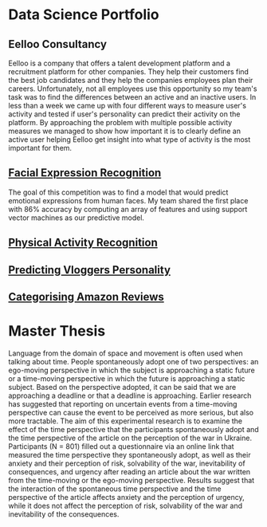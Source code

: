 # Data Science Portfolio

## Eelloo Consultancy
Eelloo is a company that offers a talent development platform and a recruitment platform for other companies. They help their customers find the best job candidates and they help the companies employees plan their careers. Unfortunately, not all employees use this opportunity so my team's task was to find the differences between an active and an inactive users. In less than a week we came up with four different ways to measure user's activity and tested if user's personality can predict their activity on the platform. By approaching the problem with multiple possible activity measures we managed to show how important it is to clearly define an active user helping Eelloo get insight into what type of activity is the most important for them.
## [Facial Expression Recognition](https://www.kaggle.com/code/jakovgotovacborii/facial-expression-recognition-group-11-round-2)
The goal of this competition was to find a model that would predict emotional expressions from human faces. My team shared the first place with 86% accuracy by computing an array of features and using support vector machines as our predictive model.


## [Physical Activity Recognition](https://www.kaggle.com/code/jakovgotovacborii/competition-2-par-g10)


## [Predicting Vloggers Personality](https://www.kaggle.com/code/jakovgotovacborii/vlogger-big-five-competition-2023-group-05-b9b716)


## [Categorising Amazon Reviews](https://www.kaggle.com/code/jakovgotovacborii/amazon-baby-reviews-bda2023-003f14)


# Master Thesis
Language from the domain of space and movement is often used when talking about time. People spontaneously adopt one of two perspectives: an ego-moving perspective in which the subject is approaching a static future or a time-moving perspective in which the future is approaching a static subject. Based on the perspective adopted, it can be said that we are approaching a deadline or that a deadline is approaching. Earlier research has suggested that reporting on uncertain events from a time-moving perspective can cause the event to be perceived as more serious, but also more tractable. The aim of this experimental research is to examine the effect of the time perspective that the participants spontaneously adopt and the time perspective of the article on the perception of the war in Ukraine. Participants (N = 801) filled out a questionnaire via an online link that measured the time perspective they spontaneously adopt, as well as their anxiety and their perception of risk, solvability of the war, inevitability of consequences, and urgency after reading an article about the war written from the time-moving or the ego-moving perspective. Results suggest that the interaction of the spontaneous time perspective and the time perspective of the article affects anxiety and the perception of urgency, while it does not affect the perception of risk, solvability of the war and inevitability of the consequences.
